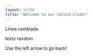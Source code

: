 ```yaml
---
layout: slide
title: "Welcome to our second slide!"
---
```

Linea cambiada <p> texto random </p>
Use the left arrow to go back!
